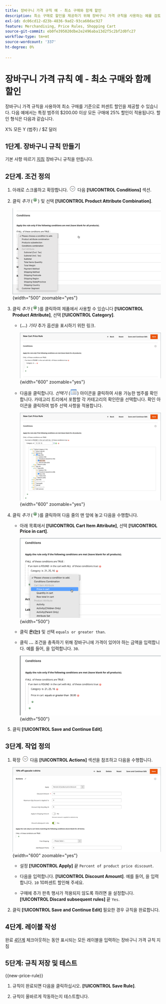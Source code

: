 ```yaml
---
title: 장바구니 가격 규칙 예 - 최소 구매와 함께 할인
description: 최소 구매로 할인을 제공하기 위해 장바구니 가격 규칙을 사용하는 예를 검토하십시오.
exl-id: dc06cd12-d23b-4836-9ad2-93ca60dac927
feature: Merchandising, Price Rules, Shopping Cart
source-git-commit: eb0fe395020dbe2e2496aba13d2f5c2bf2d0fc27
workflow-type: tm+mt
source-wordcount: '337'
ht-degree: 0%

---
```


# 장바구니 가격 규칙 예 - 최소 구매와 함께 할인

장바구니 가격 규칙을 사용하여 최소 구매를 기준으로 퍼센트 할인을 제공할 수 있습니다. 다음 예에서는 특정 범주의 $200.00 이상 모든 구매에 25% 할인이 적용됩니다. 할인 형식은 다음과 같습니다.

X% 모든 Y (범주) / $Z 달러

## 1단계. 장바구니 규칙 만들기

기본 사항 따르기 [지침](price-rules-cart.md) 장바구니 규칙을 만듭니다.

## 2단계. 조건 정의

1. 아래로 스크롤하고 확장합니다. ![확장 선택기](../assets/icon-display-expand.png) 다음 **[!UICONTROL Conditions]** 섹션.

1. 클릭 _추가_ (![추가 아이콘](../assets/icon-add-green-circle.png)) 및 선택 **[!UICONTROL Product Attribute Combination]**.

   ![장바구니 가격 규칙 조건 - 제품 속성 조합](./assets/condition1.png){width="500" zoomable="yes"}

1. 클릭 _추가_ (![추가 아이콘](../assets/icon-add-green-circle.png))를 클릭하여 제품에서 사용할 수 있습니다 **[!UICONTROL Product Attribute]**, 선택 **[!UICONTROL Category]**.

   - (**...**) _기타_ 추가 옵션을 표시하기 위한 링크.

     ![장바구니 가격 규칙 조건 - 범주 옵션](./assets/condition3.png){width="600" zoomable="yes"}

   - 다음을 클릭합니다. _선택기_ (![목록 아이콘](../assets/icon-list-chooser.png)) 아이콘을 클릭하여 사용 가능한 범주를 확인합니다. 카테고리 트리에서 포함할 각 카테고리의 확인란을 선택합니다. 확인 아이콘을 클릭하여 범주 선택 사항을 적용합니다.

     ![장바구니 가격 규칙 조건 - 범주](./assets/condition4.png){width="600" zoomable="yes"}

1. 클릭 _추가_ (![추가 아이콘](../assets/icon-add-green-circle.png))를 클릭하여 다음 줄의 맨 앞에 놓고 다음을 수행합니다.

   - 아래 목록에서 **[!UICONTROL Cart Item Attribute]**, 선택 **[!UICONTROL Price in cart]**.

     ![장바구니 가격 규칙 조건 - 장바구니 항목 속성](./assets/condition5.png){width="500"}

   - 클릭 **은(는)** 및 선택 `equals or greater than`.

   - 클릭 **...** 조건을 충족하기 위해 장바구니에 가격이 있어야 하는 금액을 입력합니다. 예를 들어, 을 입력합니다. `30`.

     ![장바구니 가격 규칙 조건 - 장바구니 내 가격](./assets/condition6.png){width="500"}

1. 클릭 **[!UICONTROL Save and Continue Edit]**.

## 3단계. 작업 정의

1. 확장 ![확장 선택기](../assets/icon-display-expand.png) 다음 **[!UICONTROL Actions]** 섹션을 참조하고 다음을 수행합니다.

   ![장바구니 가격 규칙 작업](./assets/minimum-discount-actions.png){width="600" zoomable="yes"}

   - 설정 **[!UICONTROL Apply]** 끝 `Percent of product price discount`.

   - 다음을 입력합니다. **[!UICONTROL Discount Amount]**. 예를 들어, 을 입력합니다. `10` 10퍼센트 할인해 주세요.

   - 구매에 추가 판촉 행사가 적용되지 않도록 하려면 을 설정합니다. **[!UICONTROL Discard subsequent rules]** 끝 `Yes`.

1. 클릭 **[!UICONTROL Save and Continue Edit]** 필요한 경우 규칙을 완료합니다.

## 4단계. 레이블 작성

완료 [4단계](price-rules-cart.md) 체크아웃하는 동안 표시되는 모든 레이블을 입력하는 장바구니 가격 규칙 지침

## 5단계: 규칙 저장 및 테스트

{{new-price-rule}}

1. 규칙이 완료되면 다음을 클릭하십시오. **[!UICONTROL Save Rule]**.

1. 규칙이 올바르게 작동하는지 테스트합니다.
